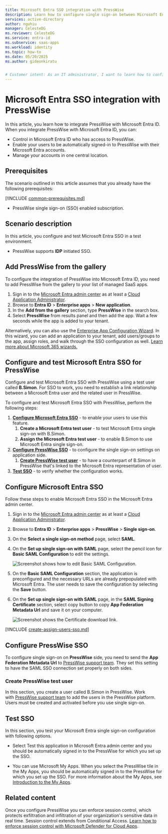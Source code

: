 ```yaml
---
title: Microsoft Entra SSO integration with PressWise
description: Learn how to configure single sign-on between Microsoft Entra ID and PressWise.
services: active-directory
author: nguhiu
manager: CelesteDG
ms.reviewer: CelesteDG
ms.service: entra-id
ms.subservice: saas-apps
ms.workload: identity
ms.topic: how-to
ms.date: 05/20/2025
ms.author: gideonkiratu


# Customer intent: As an IT administrator, I want to learn how to configure single sign-on between Microsoft Entra ID and Presswise so that I can control who has access to Presswise, enable automatic sign-in with Microsoft Entra accounts, and manage my accounts in one central location.
---
```


# Microsoft Entra SSO integration with PressWise

In this article,  you learn how to integrate PressWise with Microsoft Entra ID. When you integrate PressWise with Microsoft Entra ID, you can:

* Control in Microsoft Entra ID who has access to PressWise.
* Enable your users to be automatically signed-in to PressWise with their Microsoft Entra accounts.
* Manage your accounts in one central location.

## Prerequisites
The scenario outlined in this article assumes that you already have the following prerequisites:

[!INCLUDE [common-prerequisites.md](~/identity/saas-apps/includes/common-prerequisites.md)]
* PressWise single sign-on (SSO) enabled subscription.

## Scenario description

In this article,  you configure and test Microsoft Entra SSO in a test environment.

* PressWise supports **IDP** initiated SSO.

## Add PressWise from the gallery

To configure the integration of PressWise into Microsoft Entra ID, you need to add PressWise from the gallery to your list of managed SaaS apps.

1. Sign in to the [Microsoft Entra admin center](https://entra.microsoft.com) as at least a [Cloud Application Administrator](~/identity/role-based-access-control/permissions-reference.md#cloud-application-administrator).
1. Browse to **Entra ID** > **Enterprise apps** > **New application**.
1. In the **Add from the gallery** section, type **PressWise** in the search box.
1. Select **PressWise** from results panel and then add the app. Wait a few seconds while the app is added to your tenant.

Alternatively, you can also use the [Enterprise App Configuration Wizard](https://portal.office.com/AdminPortal/home?Q=Docs#/azureadappintegration). In this wizard, you can add an application to your tenant, add users/groups to the app, assign roles, and walk through the SSO configuration as well. [Learn more about Microsoft 365 wizards.](/microsoft-365/admin/misc/azure-ad-setup-guides)

## Configure and test Microsoft Entra SSO for PressWise

Configure and test Microsoft Entra SSO with PressWise using a test user called **B.Simon**. For SSO to work, you need to establish a link relationship between a Microsoft Entra user and the related user in PressWise.

To configure and test Microsoft Entra SSO with PressWise, perform the following steps:

1. **[Configure Microsoft Entra SSO](#configure-microsoft-entra-sso)** - to enable your users to use this feature.
    1. **Create a Microsoft Entra test user** - to test Microsoft Entra single sign-on with B.Simon.
    1. **Assign the Microsoft Entra test user** - to enable B.Simon to use Microsoft Entra single sign-on.
1. **[Configure PressWise SSO](#configure-presswise-sso)** - to configure the single sign-on settings on application side.
    1. **[Create PressWise test user](#create-presswise-test-user)** - to have a counterpart of B.Simon in PressWise that's linked to the Microsoft Entra representation of user.
1. **[Test SSO](#test-sso)** - to verify whether the configuration works.

## Configure Microsoft Entra SSO

Follow these steps to enable Microsoft Entra SSO in the Microsoft Entra admin center.

1. Sign in to the [Microsoft Entra admin center](https://entra.microsoft.com) as at least a [Cloud Application Administrator](~/identity/role-based-access-control/permissions-reference.md#cloud-application-administrator).
1. Browse to **Entra ID** > **Enterprise apps** > **PressWise** > **Single sign-on**.
1. On the **Select a single sign-on method** page, select **SAML**.
1. On the **Set up single sign-on with SAML** page, select the pencil icon for **Basic SAML Configuration** to edit the settings.

   ![Screenshot shows how to edit Basic SAML Configuration.](common/edit-urls.png "Basic Configuration")

1. On the **Basic SAML Configuration** section, the application is preconfigured and the necessary URLs are already prepopulated with Microsoft Entra. The user needs to save the configuration by selecting the **Save** button.

1. On the **Set up single sign-on with SAML** page, in the **SAML Signing Certificate** section, select copy button to copy **App Federation Metadata Url** and save it on your computer.

	![Screenshot shows the Certificate download link.](common/copy-metadataurl.png "Certificate")

<a name='create-a-microsoft-entra-id-test-user'></a>

[!INCLUDE [create-assign-users-sso.md](~/identity/saas-apps/includes/create-assign-users-sso.md)]

## Configure PressWise SSO

To configure single sign-on on **PressWise** side, you need to send the **App Federation Metadata Url** to [PressWise support team](mailto:support@PressWise.com). They set this setting to have the SAML SSO connection set properly on both sides.

### Create PressWise test user

In this section, you create a user called B.Simon in PressWise. Work with [PressWise support team](mailto:support@PressWise.com) to add the users in the PressWise platform. Users must be created and activated before you use single sign-on.

## Test SSO 

In this section, you test your Microsoft Entra single sign-on configuration with following options.
 
* Select Test this application in Microsoft Entra admin center and you should be automatically signed in to the PressWise for which you set up the SSO.
 
* You can use Microsoft My Apps. When you select the PressWise tile in the My Apps, you should be automatically signed in to the PressWise for which you set up the SSO. For more information about the My Apps, see [Introduction to the My Apps](https://support.microsoft.com/account-billing/sign-in-and-start-apps-from-the-my-apps-portal-2f3b1bae-0e5a-4a86-a33e-876fbd2a4510).

## Related content

Once you configure PressWise you can enforce session control, which protects exfiltration and infiltration of your organization's sensitive data in real time. Session control extends from Conditional Access. [Learn how to enforce session control with Microsoft Defender for Cloud Apps](/cloud-app-security/proxy-deployment-any-app).
